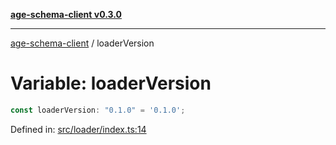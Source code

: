 [**age-schema-client v0.3.0**](../index.md)

***

[age-schema-client](/ageSchemaClient/api-generated/index.md) / loaderVersion

# Variable: loaderVersion

```ts
const loaderVersion: "0.1.0" = '0.1.0';
```

Defined in: [src/loader/index.ts:14](https://github.com/standardbeagle/ageSchemaClient/blob/main/src/loader/index.ts#L14)
